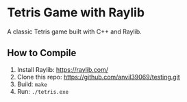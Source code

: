 # Tetris Game with Raylib

A classic Tetris game built with C++ and Raylib.

## How to Compile

1. Install Raylib: https://raylib.com/
2. Clone this repo: https://github.com/anvil39069/testing.git
3. Build: `make`
4. Run: `./tetris.exe`

